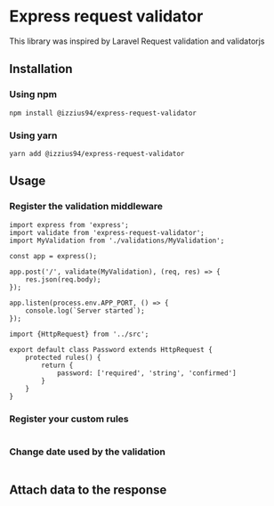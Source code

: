 # Express request validator
This library was inspired by Laravel Request validation and validatorjs
## Installation
### Using npm
```
npm install @izzius94/express-request-validator
```
### Using yarn
```
yarn add @izzius94/express-request-validator
```

## Usage

### Register the validation middleware
```
import express from 'express';
import validate from 'express-request-validator';
import MyValidation from './validations/MyValidation';

const app = express();

app.post('/', validate(MyValidation), (req, res) => {
    res.json(req.body);
});

app.listen(process.env.APP_PORT, () => {
    console.log(`Server started`);
});

```

```
import {HttpRequest} from '../src';

export default class Password extends HttpRequest {
    protected rules() {
        return {
            password: ['required', 'string', 'confirmed']
        }
    }
}
```

### Register your custom rules
```
```

### Change date used by the validation
```
```

## Attach data to the response
```
```

